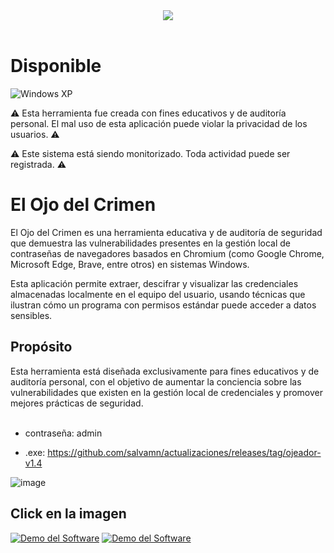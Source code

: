 <div align="center">
  <img src="https://github.com/user-attachments/assets/fe7de7c6-5fd5-4d17-95f3-57cbc5389bea">
</div>

<br/>

# Disponible
![Windows XP](https://github.com/user-attachments/assets/ddea70e6-589c-4488-a3e0-e3e89e1d6f7c)
<br/>

⚠️ Esta herramienta fue creada con fines educativos y de auditoría personal. 
El mal uso de esta aplicación puede violar la privacidad de los usuarios. ⚠️

⚠️ Este sistema está siendo monitorizado. Toda actividad puede ser registrada. ⚠️

<h1>El Ojo del Crimen</h1>
El Ojo del Crimen es una herramienta educativa y de auditoría de seguridad que demuestra las vulnerabilidades presentes en la gestión local de contraseñas de navegadores basados en Chromium (como Google Chrome, Microsoft Edge, Brave, entre otros) en sistemas Windows.

Esta aplicación permite extraer, descifrar y visualizar las credenciales almacenadas localmente en el equipo del usuario, usando técnicas que ilustran cómo un programa con permisos estándar puede acceder a datos sensibles.

<h2>Propósito</h2>
Esta herramienta está diseñada exclusivamente para fines educativos y de auditoría personal, con el objetivo de aumentar la conciencia sobre las vulnerabilidades que existen en la gestión local de credenciales y promover mejores prácticas de seguridad.
<br>
<br>

- contraseña: admin

- .exe: https://github.com/salvamn/actualizaciones/releases/tag/ojeador-v1.4

![image](https://github.com/user-attachments/assets/08275e65-6ea6-42c5-b24f-14ee8f8c13ca)

## Click en la imagen 
[![Demo del Software](https://github.com/user-attachments/assets/19e285b9-1694-474b-91f1-fd4e125430f1)]([https://youtu.be/G1Em1alNEHM](https://youtu.be/G1Em1alNEHM))
[![Demo del Software](https://github.com/TU_USUARIO/TU_REPO/ruta/imagen.jpg)](https://youtu.be/G1Em1alNEHM)




